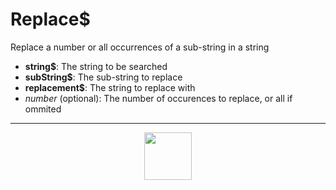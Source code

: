 # Replace&dollar;
Replace a number or all occurrences of a sub-string in a string
- **string&dollar;**: The string to be searched
- **subString&dollar;**: The sub-string to replace
- **replacement&dollar;**: The string to replace with
- _number_ (optional): The number of occurences to replace, or all if ommited
---
<p align="center"><img valign="middle" width="76px" src="https://drive.google.com/uc?export=view&id=1c2KO0LJpvMS9X9CAGV6dOfciR7OWhdKA" /></p>
